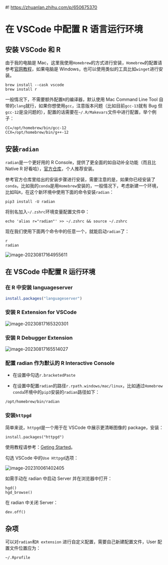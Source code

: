 #! https://zhuanlan.zhihu.com/p/650675370

# 在 VSCode 中配置 R 语言运行环境

## 安装 VSCode 和 R

由于我的电脑是 Mac，这里我使用`Homebrew`的方式进行安装，`Homebrew`的配置请参考[官网教程](https://brew.sh)，如果电脑是 Windows，也可以使用类似的工具比如`winget`进行安装。

```shell
brew install --cask vscode
brew install r
```

一般情况下，不需要额外配置`R`的编译器，默认使用 Mac Command Line Tool 自带的`clang`就行，如果你想使用`gcc`，注意版本问题（比如目前`gcc-13`就有 Bug 但`gcc-12`是没问题的），配置的话需要在`~/.R/Makevars`文件中进行配置，举个例子：

```shell
CC=/opt/homebrew/bin/gcc-12
CCX=/opt/homebrew/bin/g++-12
```

## 安装`radian`

`radian`是一个更好用的 R Console，提供了更全面的如自动补全功能（而且比 Native R 好看哈），[官方仓库](https://github.com/randy3k/radian)，个人推荐安装。

参考官方仓库里给出的安装步骤进行安装，需要注意的是，如果你已经安装了`conda`，比如我的`conda`是用`Homebrew`安装的，一般情况下，考虑新建一个环境，比如叫`R`，在这个新环境中使用下面的命令安装`radian`：

```shell
pip3 install -U radian
```

将别名加入`~/.zshrc`环境变量配置文件中：

```shell
echo 'alias r="radian"' >> ~/.zshrc && source ~/.zshrc
```

现在我们使用下面两个命令中的任意一个，就能启动`radian`了：

```shell
r
radian
```

![image-20230817164955611](https://gitee.com/zephyrushjnnjh/image-repo/raw/master/img/202308171649697.png)

## 在 VSCode 中配置 R 运行环境

### 在 R 中安装 languageserver

```R
install.packages("languageserver")
```

### 安装 R Extension for VSCode

![image-20230817165320301](https://gitee.com/zephyrushjnnjh/image-repo/raw/master/img/202308171653334.png)

### 安装 R Debugger Extension

![image-20230817165514027](https://gitee.com/zephyrushjnnjh/image-repo/raw/master/img/202308171655057.png)

### 配置 radian 作为默认的 R Interactive Console

- 在设置中勾选`r.bracketedPaste`

- 在设置中配置`radian`的路径`r.rpath.windows/mac/linux`，比如通过`Homebrew conda`环境中的`pip3`安装的`radian`路径如下：

```shell
/opt/homebrew/bin/radian
```

### 安装`httpgd`

简单来说，`httpgd`是一个用于在 VSCode 中展示更清晰图像的 package，安装：

```
install.packages("httpgd")
```

使用教程请参考：[Geting Started](https://nx10.github.io/httpgd/articles/a01_how-to-get-started.html)。

勾选 VSCode 中的`Use Httpgd`选项：

![image-202310061402405](https://gitee.com/zephyrushjnnjh/image-repo/raw/master/img/202310061402405.png)

如需手动在 radian 中启动 Server 并在浏览器中打开：

```shell
hgd()
hgd_browse()
```

在 radian 中关闭 Server：

```shell
dev.off()
```

## 杂项

可以对`radian`和`R extension` 进行自定义配置，需要自己新建配置文件，User 配置文件位置应为：

```shell
~/.Rprofile
```
